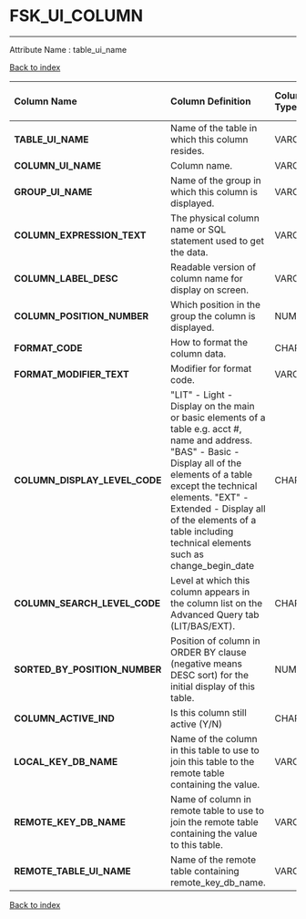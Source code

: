 # FSK_UI_COLUMN

---

Attribute Name :   table_ui_name

[Back to index](./index.md)

| Column Name                   | Column Definition                                                                                                                                                                                                                                                                                        | Column Data Type   | Column Null Option   | PK   | FK   |
|:------------------------------|:---------------------------------------------------------------------------------------------------------------------------------------------------------------------------------------------------------------------------------------------------------------------------------------------------------|:-------------------|:---------------------|:-----|:-----|
| **TABLE_UI_NAME**             | Name of the table in which this column resides.                                                                                                                                                                                                                                                          | VARCHAR2(35)       | Not Null             | No   | Yes  |
| **COLUMN_UI_NAME**            | Column name.                                                                                                                                                                                                                                                                                             | VARCHAR2(35)       | Not Null             | Yes  | No   |
| **GROUP_UI_NAME**             | Name of the group in which this column is displayed.                                                                                                                                                                                                                                                     | VARCHAR2(35)       | Not Null             | No   | Yes  |
| **COLUMN_EXPRESSION_TEXT**    | The physical column name or SQL statement used to get the data.                                                                                                                                                                                                                                          | VARCHAR2(255)      | Null                 | No   | No   |
| **COLUMN_LABEL_DESC**         | Readable version of column name for display on screen.                                                                                                                                                                                                                                                   | VARCHAR2(64)       | Null                 | No   | No   |
| **COLUMN_POSITION_NUMBER**    | Which position in the group the column is displayed.                                                                                                                                                                                                                                                     | NUMBER(5)          | Null                 | No   | No   |
| **FORMAT_CODE**               | How to format the column data.                                                                                                                                                                                                                                                                           | CHAR(3)            | Null                 | No   | No   |
| **FORMAT_MODIFIER_TEXT**      | Modifier for format code.                                                                                                                                                                                                                                                                                | VARCHAR2(1024)     | Null                 | No   | No   |
| **COLUMN_DISPLAY_LEVEL_CODE** | "LIT" - Light - Display on the main or basic elements of a table e.g. acct #, name and address.  "BAS" - Basic - Display all of the elements of a table except the technical elements.  "EXT" - Extended - Display all of the elements of a table including technical elements such as change_begin_date | CHAR(3)            | Null                 | No   | No   |
| **COLUMN_SEARCH_LEVEL_CODE**  | Level at which this column appears in the column list on the Advanced Query tab (LIT/BAS/EXT).                                                                                                                                                                                                           | CHAR(3)            | Null                 | No   | No   |
| **SORTED_BY_POSITION_NUMBER** | Position of column in ORDER BY clause (negative means DESC sort) for the initial display of this table.                                                                                                                                                                                                  | NUMBER(5)          | Null                 | No   | No   |
| **COLUMN_ACTIVE_IND**         | Is this column still active (Y/N)                                                                                                                                                                                                                                                                        | CHAR(1)            | Null                 | No   | No   |
| **LOCAL_KEY_DB_NAME**         | Name of the column in this table to use to join this table to the remote table containing the value.                                                                                                                                                                                                     | VARCHAR2(35)       | Null                 | No   | No   |
| **REMOTE_KEY_DB_NAME**        | Name of column in remote table to use to join the remote table containing the value to this table.                                                                                                                                                                                                       | VARCHAR2(35)       | Null                 | No   | No   |
| **REMOTE_TABLE_UI_NAME**      | Name of the remote table containing remote_key_db_name.                                                                                                                                                                                                                                                  | VARCHAR2(35)       | Null                 | No   | No   |

[Back to index](./index.md)